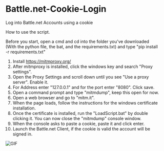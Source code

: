 # Battle.net-Cookie-Login
Log into Battle.net Accounts using a cookie

How to use the script.

Before you start, open a cmd and cd into the folder you've downloaded (With the python file, the bat, and the requirements.txt) and 
type "pip install -r requirements.txt"

1. Install https://mitmproxy.org/
2. After mitmproxy is installed, click the windows key and search "Proxy settings".
3. Open the Proxy Settings and scroll down until you see "Use a proxy server". Enable it.
4. For Address enter "127.0.0.1" and for the port enter "8080". Click save.
5. Open a command prompt and type "mitmdump", keep this open for now.
6. Open a web browser and go to "mitm.it".
7. When the page loads, follow the instructions for the windows certificate installation.
8. Once the certificate is installed, run the "LoadScript.bat" by double clicking it. You can now close the "mitmdump" console window.
9. When the console asks to paste a cookie, paste it and click enter.
10. Launch the Battle.net Client, if the cookie is valid the account will be signed in.


![GIF](https://i.imgur.com/rapXLEg.gif)

